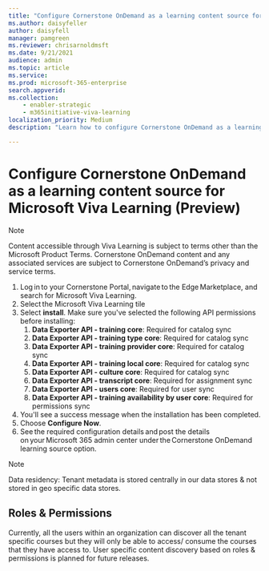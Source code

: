 ```yaml
---
title: "Configure Cornerstone OnDemand as a learning content source for Microsoft Viva Learning (Preview)"
ms.author: daisyfeller
author: daisyfell
manager: pamgreen
ms.reviewer: chrisarnoldmsft
ms.date: 9/21/2021
audience: admin
ms.topic: article
ms.service: 
ms.prod: microsoft-365-enterprise
search.appverid: 
ms.collection: 
    - enabler-strategic
    - m365initiative-viva-learning
localization_priority: Medium
description: "Learn how to configure Cornerstone OnDemand as a learning content source for Microsoft Viva Learning (Preview)."

---
```


# Configure Cornerstone OnDemand as a learning content source for Microsoft Viva Learning (Preview)

>[!NOTE]
>Content accessible through Viva Learning is subject to terms other than the Microsoft Product Terms. Cornerstone OnDemand content and any associated services are subject to Cornerstone OnDemand’s privacy and service terms.

1. Log in to your Cornerstone Portal, navigate to the Edge Marketplace, and search for Microsoft Viva Learning.  
    <!--image 1-->
2. Select the Microsoft Viva Learning tile
    <!--image 2-->
3. Select **install**. Make sure you've selected the following API permissions before installing:
    1. **Data Exporter API - training core**: Required for catalog sync
    2. **Data Exporter API - training type core**: Required for catalog sync
    3. **Data Exporter API - training provider core**: Required for catalog sync
    4. **Data Exporter API - training local core**: Required for catalog sync
    5. **Data Exporter API - culture core**: Required for catalog sync
    6. **Data Exporter API - transcript core**: Required for assignment sync
    7. **Data Exporter API - users core**: Required for user sync
    8. **Data Exporter API - training availability by user core**: Required for permissions sync
    <!--image 3-->
4. You'll see a success message when the installation has been completed.
    <!--image 4-->
5. Choose **Configure Now**.
    <!--image 5-->
6. See the required configuration details and post the details on your Microsoft 365 admin center under the Cornerstone OnDemand learning source option.  
    <!--image 6-->

<!--Note : Snapshots are temporary, we will have final snapshots from CSOD team once they create Viva Learning tile in CSOD portal.-->

> [!NOTE]
>Data residency: Tenant metadata is stored centrally in our data stores & not stored in geo specific data stores.

## Roles & Permissions

Currently, all the users within an organization can discover all the tenant specific courses but they will only be able to access/ consume the courses that they have access to. User specific content discovery based on roles & permissions is planned for future releases.
